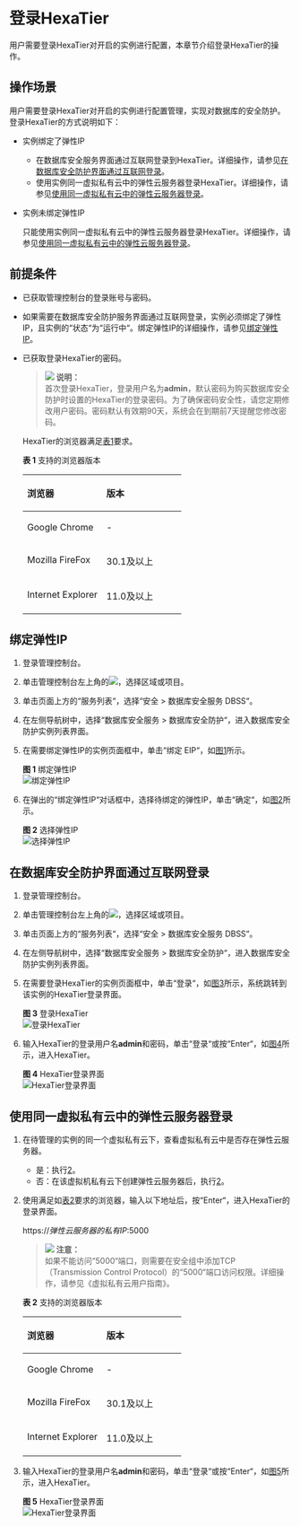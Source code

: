 # 登录HexaTier<a name="ZH-CN_TOPIC_0111166411"></a>

用户需要登录HexaTier对开启的实例进行配置，本章节介绍登录HexaTier的操作。

## 操作场景<a name="section25719543151056"></a>

用户需要登录HexaTier对开启的实例进行配置管理，实现对数据库的安全防护。登录HexaTier的方式说明如下：

-   实例绑定了弹性IP
    -   在数据库安全服务界面通过互联网登录到HexaTier。详细操作，请参见[在数据库安全防护界面通过互联网登录](#section59621770151056)。
    -   使用实例同一虚拟私有云中的弹性云服务器登录HexaTier。详细操作，请参见[使用同一虚拟私有云中的弹性云服务器登录](#section4560884124237)。

-   实例未绑定弹性IP

    只能使用实例同一虚拟私有云中的弹性云服务器登录HexaTier。详细操作，请参见[使用同一虚拟私有云中的弹性云服务器登录](#section4560884124237)。


## 前提条件<a name="section26173815151056"></a>

-   已获取管理控制台的登录账号与密码。
-   如果需要在数据库安全防护服务界面通过互联网登录，实例必须绑定了弹性IP，且实例的“状态“为“运行中“。绑定弹性IP的详细操作，请参见[绑定弹性IP](#section5268174317505)。
-   已获取登录HexaTier的密码。

    >![](public_sys-resources/icon-note.gif) **说明：**   
    >首次登录HexaTier，登录用户名为**admin**，默认密码为购买数据库安全防护时设置的HexaTier的登录密码。为了确保密码安全性，请您定期修改用户密码。密码默认有效期90天，系统会在到期前7天提醒您修改密码。  

    HexaTier的浏览器满足[表1](#table31027251162210)要求。 

    **表 1**  支持的浏览器版本

    <a name="table31027251162210"></a>
    <table><thead align="left"><tr id="row19104616335"><th class="cellrowborder" valign="top" width="50%" id="mcps1.2.3.1.1"><p id="p1010126143316"><a name="p1010126143316"></a><a name="p1010126143316"></a>浏览器</p>
    </th>
    <th class="cellrowborder" valign="top" width="50%" id="mcps1.2.3.1.2"><p id="p12108653312"><a name="p12108653312"></a><a name="p12108653312"></a>版本</p>
    </th>
    </tr>
    </thead>
    <tbody><tr id="row310565337"><td class="cellrowborder" valign="top" width="50%" headers="mcps1.2.3.1.1 "><p id="p121086183313"><a name="p121086183313"></a><a name="p121086183313"></a>Google Chrome</p>
    </td>
    <td class="cellrowborder" valign="top" width="50%" headers="mcps1.2.3.1.2 "><p id="p61012673318"><a name="p61012673318"></a><a name="p61012673318"></a>-</p>
    </td>
    </tr>
    <tr id="row1910156193316"><td class="cellrowborder" valign="top" width="50%" headers="mcps1.2.3.1.1 "><p id="p14101868333"><a name="p14101868333"></a><a name="p14101868333"></a>Mozilla FireFox</p>
    </td>
    <td class="cellrowborder" valign="top" width="50%" headers="mcps1.2.3.1.2 "><p id="p1710116103311"><a name="p1710116103311"></a><a name="p1710116103311"></a>30.1及以上</p>
    </td>
    </tr>
    <tr id="row181018663319"><td class="cellrowborder" valign="top" width="50%" headers="mcps1.2.3.1.1 "><p id="p51066113319"><a name="p51066113319"></a><a name="p51066113319"></a>Internet Explorer</p>
    </td>
    <td class="cellrowborder" valign="top" width="50%" headers="mcps1.2.3.1.2 "><p id="p61110612331"><a name="p61110612331"></a><a name="p61110612331"></a>11.0及以上</p>
    </td>
    </tr>
    </tbody>
    </table>


## 绑定弹性IP<a name="section5268174317505"></a>

1.  登录管理控制台。
2.  单击管理控制台左上角的![](figures/项目.png)，选择区域或项目。
3.  单击页面上方的“服务列表“，选择“安全  \>  数据库安全服务 DBSS“。
4.  在左侧导航树中，选择“数据库安全服务  \>  数据库安全防护“，进入数据库安全防护实例列表界面。
5.  在需要绑定弹性IP的实例页面框中，单击“绑定 EIP“，如[图1](#fig7998142353918)所示。

    **图 1**  绑定弹性IP<a name="fig7998142353918"></a>  
    ![](figures/绑定弹性IP.png "绑定弹性IP")

6.  在弹出的“绑定弹性IP“对话框中，选择待绑定的弹性IP，单击“确定“，如[图2](#fig1918195412442)所示。

    **图 2**  选择弹性IP<a name="fig1918195412442"></a>  
    ![](figures/选择弹性IP.png "选择弹性IP")


## 在数据库安全防护界面通过互联网登录<a name="section59621770151056"></a>

1.  登录管理控制台。
2.  单击管理控制台左上角的![](figures/项目.png)，选择区域或项目。
3.  单击页面上方的“服务列表“，选择“安全  \>  数据库安全服务 DBSS“。
4.  在左侧导航树中，选择“数据库安全服务  \>  数据库安全防护“，进入数据库安全防护实例列表界面。
5.  在需要登录HexaTier的实例页面框中，单击“登录“，如[图3](#fig025582318449)所示，系统跳转到该实例的HexaTier登录界面。

    **图 3**  登录HexaTier<a name="fig025582318449"></a>  
    ![](figures/登录HexaTier.png "登录HexaTier")

6.  输入HexaTier的登录用户名**admin**和密码，单击“登录“或按“Enter“，如[图4](#fig254142319571)所示，进入HexaTier。

    **图 4**  HexaTier登录界面<a name="fig254142319571"></a>  
    ![](figures/HexaTier登录界面.png "HexaTier登录界面")


## 使用同一虚拟私有云中的弹性云服务器登录<a name="section4560884124237"></a>

1.  在待管理的实例的同一个虚拟私有云下，查看虚拟私有云中是否存在弹性云服务器。
    -   是：执行[2](#l7ab55acbe3894374a66e9e390f362f36)。
    -   否：在该虚拟机私有云下创建弹性云服务器后，执行[2](#l7ab55acbe3894374a66e9e390f362f36)。

2.  <a name="l7ab55acbe3894374a66e9e390f362f36"></a>使用满足如[表2](#t505be23c06ee4bbabed5ab52f8a9539a)要求的浏览器，输入以下地址后，按“Enter“，进入HexaTier的登录界面。

    https://_弹性云服务器的私有IP_:5000

    >![](public_sys-resources/icon-notice.gif) **注意：**   
    >如果不能访问“5000“端口，则需要在安全组中添加TCP（Transmission Control Protocol）的“5000“端口访问权限。详细操作，请参见《虚拟私有云用户指南》。  

    **表 2**  支持的浏览器版本

    <a name="t505be23c06ee4bbabed5ab52f8a9539a"></a>
    <table><thead align="left"><tr id="zh-cn_topic_0111166411_row19104616335"><th class="cellrowborder" valign="top" width="50%" id="mcps1.2.3.1.1"><p id="zh-cn_topic_0111166411_p1010126143316"><a name="zh-cn_topic_0111166411_p1010126143316"></a><a name="zh-cn_topic_0111166411_p1010126143316"></a>浏览器</p>
    </th>
    <th class="cellrowborder" valign="top" width="50%" id="mcps1.2.3.1.2"><p id="zh-cn_topic_0111166411_p12108653312"><a name="zh-cn_topic_0111166411_p12108653312"></a><a name="zh-cn_topic_0111166411_p12108653312"></a>版本</p>
    </th>
    </tr>
    </thead>
    <tbody><tr id="zh-cn_topic_0111166411_row310565337"><td class="cellrowborder" valign="top" width="50%" headers="mcps1.2.3.1.1 "><p id="zh-cn_topic_0111166411_p121086183313"><a name="zh-cn_topic_0111166411_p121086183313"></a><a name="zh-cn_topic_0111166411_p121086183313"></a>Google Chrome</p>
    </td>
    <td class="cellrowborder" valign="top" width="50%" headers="mcps1.2.3.1.2 "><p id="zh-cn_topic_0111166411_p61012673318"><a name="zh-cn_topic_0111166411_p61012673318"></a><a name="zh-cn_topic_0111166411_p61012673318"></a>-</p>
    </td>
    </tr>
    <tr id="zh-cn_topic_0111166411_row1910156193316"><td class="cellrowborder" valign="top" width="50%" headers="mcps1.2.3.1.1 "><p id="zh-cn_topic_0111166411_p14101868333"><a name="zh-cn_topic_0111166411_p14101868333"></a><a name="zh-cn_topic_0111166411_p14101868333"></a>Mozilla FireFox</p>
    </td>
    <td class="cellrowborder" valign="top" width="50%" headers="mcps1.2.3.1.2 "><p id="zh-cn_topic_0111166411_p1710116103311"><a name="zh-cn_topic_0111166411_p1710116103311"></a><a name="zh-cn_topic_0111166411_p1710116103311"></a>30.1及以上</p>
    </td>
    </tr>
    <tr id="zh-cn_topic_0111166411_row181018663319"><td class="cellrowborder" valign="top" width="50%" headers="mcps1.2.3.1.1 "><p id="zh-cn_topic_0111166411_p51066113319"><a name="zh-cn_topic_0111166411_p51066113319"></a><a name="zh-cn_topic_0111166411_p51066113319"></a>Internet Explorer</p>
    </td>
    <td class="cellrowborder" valign="top" width="50%" headers="mcps1.2.3.1.2 "><p id="zh-cn_topic_0111166411_p61110612331"><a name="zh-cn_topic_0111166411_p61110612331"></a><a name="zh-cn_topic_0111166411_p61110612331"></a>11.0及以上</p>
    </td>
    </tr>
    </tbody>
    </table>

3.  输入HexaTier的登录用户名**admin**和密码，单击“登录“或按“Enter“，如[图5](#zh-cn_topic_0111166411_fig254142319571)所示，进入HexaTier。

    **图 5**  HexaTier登录界面<a name="zh-cn_topic_0111166411_fig254142319571"></a>  
    ![](figures/HexaTier登录界面.png "HexaTier登录界面")


